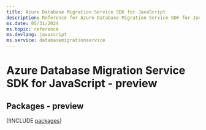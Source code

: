```yaml
---
title: Azure Database Migration Service SDK for JavaScript
description: Reference for Azure Database Migration Service SDK for JavaScript
ms.date: 05/31/2024
ms.topic: reference
ms.devlang: javascript
ms.service: databasemigrationservice
---
```

# Azure Database Migration Service SDK for JavaScript - preview
## Packages - preview
[!INCLUDE [packages](database-migration-service-index.md)]